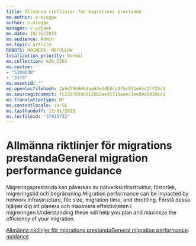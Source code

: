 ```yaml
---
title: Allmänna riktlinjer för migrations prestanda
ms.author: v-miegge
author: v-miegge
manager: v-cojank
ms.date: 10/31/2019
ms.audience: Admin
ms.topic: article
ROBOTS: NOINDEX, NOFOLLOW
localization_priority: Normal
ms.collection: Adm_O365
ms.custom:
- "5300030"
- "3179"
ms.assetid: ''
ms.openlocfilehash: 2a9d796966daa64e6db8ca0f5c951e65d2ff29c4
ms.sourcegitcommit: fc2357059b6126b2ae3571baeec1ee89a5d36bdd
ms.translationtype: MT
ms.contentlocale: sv-SE
ms.lasthandoff: 11/01/2019
ms.locfileid: "37913732"
---
```

# <a name="general-migration-performance-guidance"></a><span data-ttu-id="9d96d-102">Allmänna riktlinjer för migrations prestanda</span><span class="sxs-lookup"><span data-stu-id="9d96d-102">General migration performance guidance</span></span>

<span data-ttu-id="9d96d-103">Migreringsprestanda kan påverkas av nätverksinfrastruktur, filstorlek, migreringstid och begränsning.</span><span class="sxs-lookup"><span data-stu-id="9d96d-103">Migration performance can be impacted by network infrastructure, file size, migration time, and throttling.</span></span> <span data-ttu-id="9d96d-104">Förstå dessa hjälper dig att planera och maximera effektiviteten i migreringen.</span><span class="sxs-lookup"><span data-stu-id="9d96d-104">Understanding these will help you plan and maximize the efficiency of your migration.</span></span>

[<span data-ttu-id="9d96d-105">Allmänna riktlinjer för migrations prestanda</span><span class="sxs-lookup"><span data-stu-id="9d96d-105">General migration performance guidance</span></span>](https://docs.microsoft.com/sharepointmigration/sharepoint-online-and-onedrive-migration-speed)